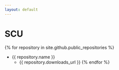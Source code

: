 ```yaml
---
layout: default
---
```


# SCU 

{% for repository in site.github.public_repositories %}
  * {{ repository.name }}
    * {{ repository.downloads_url }}
{% endfor %}
